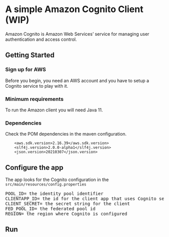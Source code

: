 # A simple Amazon Cognito Client (WIP)

Amazon Cognito is Amazon Web Services’ service for managing user authentication and access control.

## Getting Started
### Sign up for AWS
Before you begin, you need an AWS account and you have to setup a Cognito service to play with it.

### Minimum requirements
To run the Amazon client you will need Java 11. 

### Dependencies  
Check the POM dependencies in the maven configuration.

        <aws.sdk.version>2.16.39</aws.sdk.version>
        <slf4j.version>2.0.0-alpha1</slf4j.version>
        <json.version>20210307</json.version>

## Configure the app
The app looks for the Cognito configuration in the `src/main/resources/config.properties`

<pre>
POOL_ID= the identity pool identifier
CLIENTAPP_ID= the id for the client app that uses Cognito service
CLIENT_SECRET= the secret string for the client
FED_POOL_ID= the federated pool id
REGION= the region where Cognito is configured
</pre>

## Run


